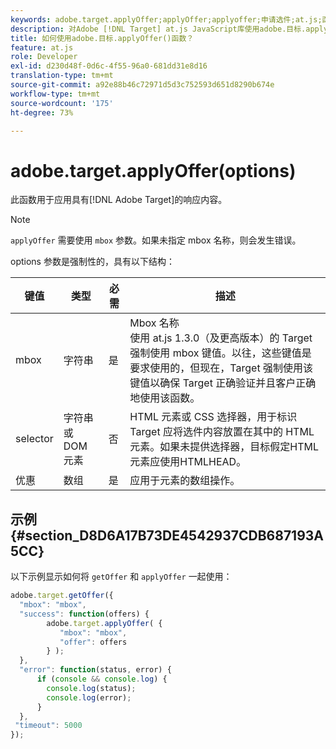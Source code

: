 ```yaml
---
keywords: adobe.target.applyOffer;applyOffer;applyoffer;申请选件;at.js;函数;函数
description: 对Adobe [!DNL Target] at.js JavaScript库使用adobe.目标.applyOffer()函数来应用响应内容。
title: 如何使用adobe.目标.applyOffer()函数？
feature: at.js
role: Developer
exl-id: d230d48f-0d6c-4f55-96a0-681dd31e8d16
translation-type: tm+mt
source-git-commit: a92e88b46c72971d5d3c752593d651d8290b674e
workflow-type: tm+mt
source-wordcount: '175'
ht-degree: 73%

---
```


# adobe.target.applyOffer(options)

此函数用于应用具有[!DNL Adobe Target]的响应内容。

>[!NOTE]
>
>`applyOffer` 需要使用 `mbox` 参数。如果未指定 mbox 名称，则会发生错误。

options 参数是强制性的，具有以下结构：

| 键值 | 类型 | 必需 | 描述 |
|--- |--- |--- |--- |
| mbox | 字符串 | 是 | Mbox 名称<br>使用 at.js 1.3.0（及更高版本）的 Target 强制使用 mbox 键值。以往，这些键值是要求使用的，但现在，Target 强制使用该键值以确保 Target 正确验证并且客户正确地使用该函数。 |
| selector | 字符串或 DOM 元素 | 否 | HTML 元素或 CSS 选择器，用于标识 Target 应将选件内容放置在其中的 HTML 元素。如果未提供选择器，目标假定HTML元素应使用HTMLHEAD。 |
| 优惠 | 数组 | 是 | 应用于元素的数组操作。 |

## 示例 {#section_D8D6A17B73DE4542937CDB687193A5CC}

以下示例显示如何将 `getOffer` 和 `applyOffer` 一起使用：

```javascript
adobe.target.getOffer({   
  "mbox": "mbox",   
  "success": function(offers) {           
        adobe.target.applyOffer( {  
           "mbox": "mbox", 
           "offer": offers  
        } ); 
  },   
  "error": function(status, error) {           
      if (console && console.log) { 
        console.log(status); 
        console.log(error); 
      } 
  }, 
 "timeout": 5000 
}); 
```
